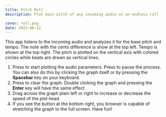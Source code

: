 ```yaml
---
title: Pitch Roll
description: Plot main pitch of any incoming audio on an endless roll

cover: roll.png
date: 2022-06-12
---
```


<client-only>
  <pitch-roll />
</client-only>

This app listens to the incoming audio and analyzes it for the base pitch and tempo. The note with the cents difference is show at the top left. Tempo is shown at the top right. The pitch is plotted on the vertical axis with colored circles while beats are drawn as vertical lines.

1. Press <i class="p-3 mr-1 i-la-play"></i> to start plotting the audio parameters. Press <i class="p-3 mr-1 i-la-pause"></i> to pause the process. You can also do this by clicking the graph itself or by pressing the **Spacebar** key on your keyboard.
2. Press <i class="p-3 mr-1 i-la-times"></i> to clear the graph. Double clicking the graph and pressing the **Enter** key will have the same effect
3. Drag across the graph plain left or right to increase or decrease the speed of the plot head.
4. If you see the <i class="p-3 mr-1 i-la-expand"></i> button at the bottom right, you browser is capable of stretching the graph to the full screen. Have fun!

